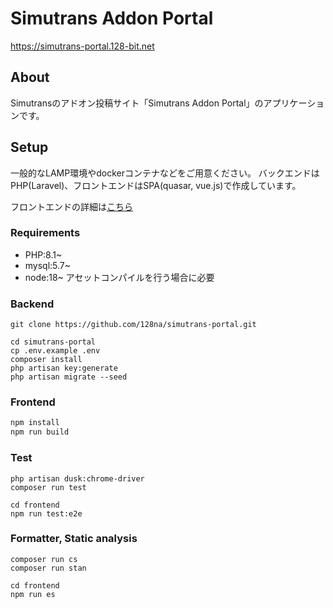 # Simutrans Addon Portal

https://simutrans-portal.128-bit.net


## About

Simutransのアドオン投稿サイト「Simutrans Addon Portal」のアプリケーションです。

## Setup

一般的なLAMP環境やdockerコンテナなどをご用意ください。
バックエンドはPHP(Laravel)、フロントエンドはSPA(quasar, vue.js)で作成しています。

フロントエンドの詳細は[こちら](frontend/README.md)

### Requirements

- PHP:8.1~
- mysql:5.7~
- node:18~
    アセットコンパイルを行う場合に必要

### Backend

```
git clone https://github.com/128na/simutrans-portal.git

cd simutrans-portal
cp .env.example .env
composer install
php artisan key:generate
php artisan migrate --seed
```

### Frontend

```bash
npm install
npm run build
```

### Test

```
php artisan dusk:chrome-driver
composer run test

cd frontend
npm run test:e2e
```

### Formatter, Static analysis

```
composer run cs
composer run stan

cd frontend
npm run es
```
